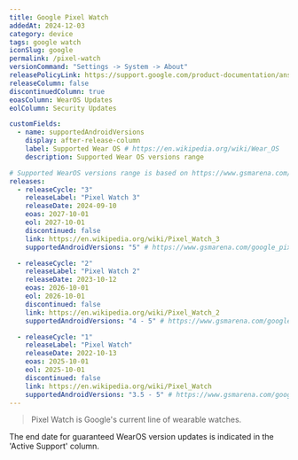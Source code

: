 ```yaml
---
title: Google Pixel Watch
addedAt: 2024-12-03
category: device
tags: google watch
iconSlug: google
permalink: /pixel-watch
versionCommand: "Settings -> System -> About"
releasePolicyLink: https://support.google.com/product-documentation/answer/12799779
releaseColumn: false
discontinuedColumn: true
eoasColumn: WearOS Updates
eolColumn: Security Updates

customFields:
  - name: supportedAndroidVersions
    display: after-release-column
    label: Supported Wear OS # https://en.wikipedia.org/wiki/Wear_OS
    description: Supported Wear OS versions range

# Supported WearOS versions range is based on https://www.gsmarena.com/.
releases:
  - releaseCycle: "3"
    releaseLabel: "Pixel Watch 3"
    releaseDate: 2024-09-10
    eoas: 2027-10-01
    eol: 2027-10-01
    discontinued: false
    link: https://en.wikipedia.org/wiki/Pixel_Watch_3
    supportedAndroidVersions: "5" # https://www.gsmarena.com/google_pixel_watch_3-13253.php

  - releaseCycle: "2"
    releaseLabel: "Pixel Watch 2"
    releaseDate: 2023-10-12
    eoas: 2026-10-01
    eol: 2026-10-01
    discontinued: false
    link: https://en.wikipedia.org/wiki/Pixel_Watch_2
    supportedAndroidVersions: "4 - 5" # https://www.gsmarena.com/google_pixel_watch_2-12547.php

  - releaseCycle: "1"
    releaseLabel: "Pixel Watch"
    releaseDate: 2022-10-13
    eoas: 2025-10-01
    eol: 2025-10-01
    discontinued: false
    link: https://en.wikipedia.org/wiki/Pixel_Watch
    supportedAndroidVersions: "3.5 - 5" # https://www.gsmarena.com/google_pixel_watch-11546.php
---
```


> Pixel Watch is Google's current line of wearable watches.

The end date for guaranteed WearOS version updates is indicated in the 'Active Support' column.
